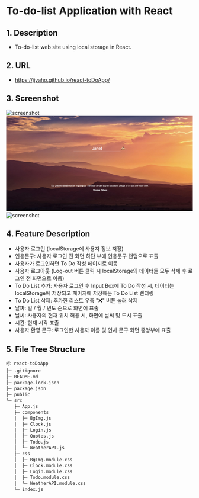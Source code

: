 # To-do-list Application with React

## 1. Description

- To-do-list web site using local storage in React.

## 2. URL

- https://jiyaho.github.io/react-toDoApp/

## 3. Screenshot

<img src="public/react_to-do-list01.png" alt="screenshot">
<img src="public/react_to-do-list02.png" alt="screenshot">
<img src="public/react_to-do-list03.png" alt="screenshot">

## 4. Feature Description

- 사용자 로그인 (localStorage에 사용자 정보 저장)
- 인용문구: 사용자 로그인 전 화면 하단 부에 인용문구 랜덤으로 표출
- 사용자가 로그인하면 To Do 작성 페이지로 이동
- 사용자 로그아웃 (Log-out 버튼 클릭 시 localStorage의 데이터들 모두 삭제 후 로그인 전 화면으로 이동)
- To Do List 추가: 사용자 로그인 후 Input Box에 To Do 작성 시, 데이터는 localStorage에 저장되고 페이지에 저장해둔 To Do List 렌더링
- To Do List 삭제: 추가한 리스트 우측 "❌" 버튼 눌러 삭제
- 날짜: 일 / 월 / 년도 순으로 화면에 표출
- 날씨: 사용자의 현재 위치 허용 시, 화면에 날씨 및 도시 표출
- 시간: 현재 시각 표출
- 사용자 환영 문구: 로그인한 사용자 이름 및 인사 문구 화면 중앙부에 표출

## 5. File Tree Structure

```
📦 react-toDoApp
├─ .gitignore
├─ README.md
├─ package-lock.json
├─ package.json
├─ public
└─ src
   ├─ App.js
   ├─ components
   │  ├─ BgImg.js
   │  ├─ Clock.js
   │  ├─ Login.js
   │  ├─ Quotes.js
   │  ├─ Todo.js
   │  └─ WeatherAPI.js
   ├─ css
   │  ├─ BgImg.module.css
   │  ├─ Clock.module.css
   │  ├─ Login.module.css
   │  ├─ Todo.module.css
   │  └─ WeatherAPI.module.css
   └─ index.js
```
